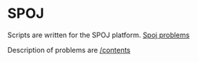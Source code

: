 # SPOJ
Scripts are written for the SPOJ platform. [Spoj problems](https://pl.spoj.com)

Description of problems are [/contents](/contents)